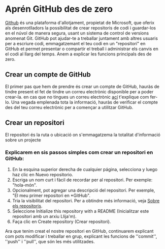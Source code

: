 
# Aprén GitHub des de zero

[Github](https://github.com/) és una plataforma d'allotjament, propietat de Microsoft, que oferix als desenrotlladors la possibilitat de crear repositoris de codi i guardar-los en el núvol de manera segura, usant un sistema de control de versions anomenat Git. GitHub pot ajudar-te a treballar juntament amb altres usuaris per a escriure codi, emmagatzemant el teu codi en un "repositori" en GitHub et permet presentar o compartir el treball i administrar els canvis en el codi al llarg del temps. Anem a explicar les funcions principals des de zero. 

## Crear un compte de GitHub 

El primer pas que hem de prendre és crear un compte de GitHub, hauràs de tindre present el fet de tindre un correu electrònic disponible per a poder crear-la. en cas que no tingues un correu electrònic [ací](https://support.google.com/mail/answer/56256?hl=es) t'explique com fer-lo. Una vegada emplenada tota la informació, hauràs de verificar el compte des del teu correu electrònic per a començar a utilitzar GitHub. 

## Crear un repositori 
El repositori és la ruta o ubicació on s'emmagatzema la totalitat d'informació sobre un projecte

### Explicarem en sis passos simples com crear un repositori en GitHub: 

1. En la esquina superior derecha de cualquier página, selecciona  y luego haz clic en Nuevo repositorio.
2. Escriga un nom curt i fàcil de recordar per al repositori. Per exemple: "hola-món".
3. Opcionalment, pot agregar una descripció del repositori. Per exemple, "El meu primer repositori en *GitHub".
4. Tria la visibilitat del repositori. Per a obtindre més informació, veja [Sobre els repositoris](https://docs.github.com/es/repositories/creating-and-managing-repositories/about-repositories#about-repository-visibility).
5. Seleccione Initialize this repository with a README (Inicialitzar este repositori amb un arxiu Llija'm).
6. Faça clic en Create repository (Crear repositori).

Ara que tenim creat el nostre repositori en GitHub, continuarem explicant com pots modificar i treballar en grup, explicant les funcions de ''commit'', ''push'' i ''pull'', que són les més utilitzades.







 
